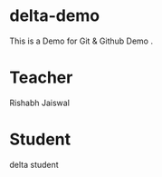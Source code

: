 # delta-demo
This is a Demo for Git &amp; Github Demo .
# Teacher
Rishabh Jaiswal

# Student 
delta student